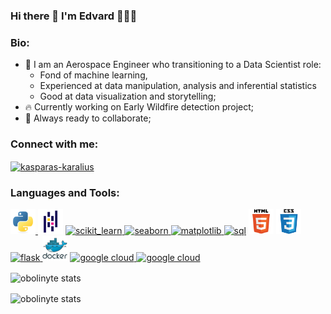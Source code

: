 <h3 align="left">Hi there 👋 I'm Edvard 👨🏻‍💻</h3>
<h3 align="left">Bio:</h3>
<p align="left">


- :rocket: I am an Aerospace Engineer who transitioning to a Data Scientist role:
   - Fond of machine learning,
   - Experienced at data manipulation, analysis and inferential statistics
   - Good at data visualization and storytelling;
 - :fire: Currently working on Early Wildfire detection project;
 - :handshake: Always ready to collaborate;
 
</p>
<h3 align="left">Connect with me:</h3>
<p align="left">
<a href="https://www.linkedin.com/in/edvard-sivickij/" target="blank"><img align="center" src="https://raw.githubusercontent.com/rahuldkjain/github-profile-readme-generator/master/src/images/icons/Social/linked-in-alt.svg" alt="kasparas-karalius" height="30" width="40" /></a>
</p>
 
<h3 align="left">Languages and Tools:</h3>
<p align="left"> 
<a href="https://www.python.org" target="_blank" rel="noreferrer"> <img src="https://raw.githubusercontent.com/devicons/devicon/master/icons/python/python-original.svg" alt="python" width="40" height="40"/> </a>
<a href="https://pandas.pydata.org/" target="_blank" rel="noreferrer"> <img src="https://raw.githubusercontent.com/devicons/devicon/2ae2a900d2f041da66e950e4d48052658d850630/icons/pandas/pandas-original.svg" alt="pandas" width="40" height="40"/></a>
<a href="https://scikit-learn.org/" target="_blank" rel="noreferrer"> <img src="https://upload.wikimedia.org/wikipedia/commons/0/05/Scikit_learn_logo_small.svg" alt="scikit_learn" width="40" height="40"/> </a>
<a href="https://seaborn.pydata.org/" target="_blank" rel="noreferrer"> <img src="https://seaborn.pydata.org/_images/logo-mark-lightbg.svg" alt="seaborn" width="40" height="40"/> </a>
<a href="https://matplotlib.org/" target="_blank" rel="noreferrer"> <img src="https://upload.wikimedia.org/wikipedia/commons/0/01/Created_with_Matplotlib-logo.svg" alt="matplotlib" width="40" height="40"/> </a>
<a href="https://www.iso.org/standard/63555.html/" target="_blank" rel="noreferrer"> <img src="https://cdn-icons-png.flaticon.com/512/337/337953.png" alt="sql" width="40" height="40"/></a>
<a href="https://www.w3.org/html/" target="_blank" rel="noreferrer"> <img src="https://raw.githubusercontent.com/devicons/devicon/master/icons/html5/html5-original-wordmark.svg" alt="html5" width="40" height="40"/></a> 
<a href="https://www.w3.org/Style/CSS/Overview.en.html" target="_blank" rel="noreferrer"> <img src="https://raw.githubusercontent.com/github/explore/6c6508f34230f0ac0d49e847a326429eefbfc030/topics/css/css.png" alt="css" width="40" height="40"/></a>
<a href="https://flask.palletsprojects.com/" target="_blank" rel="noreferrer"> <img src="https://www.vectorlogo.zone/logos/pocoo_flask/pocoo_flask-icon.svg" alt="flask" width="40" height="40"/> </a>
<a href="https://www.docker.com/" target="_blank" rel="noreferrer"> <img src="https://raw.githubusercontent.com/devicons/devicon/master/icons/docker/docker-original-wordmark.svg" alt="docker" width="40" height="40"/></a>
<a href="https://cloud.google.com/" target="_blank"> <img src="https://www.vectorlogo.zone/logos/google_cloud/google_cloud-icon.svg" alt="google cloud" width="40" height="40"/> </a>
<a href="https://pytorch.org/" target="_blank"> <img src="https://www.vectorlogo.zone/logos/pytorch/pytorch-ar21.svg" alt="google cloud" width="40" height="40"/> </a>
</p>
 
 
<p><img align="center" src="https://github-readme-stats.vercel.app/api/top-langs?username=obolinyte&show_icons=true&theme=dark&locale=en&layout=compact" alt="obolinyte stats" /></p>

<p><img align="center" src="https://github-readme-streak-stats.herokuapp.com/?user=obolinyte&theme=dark" alt="obolinyte stats" /></p>
